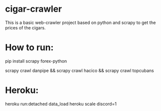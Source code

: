 # cigar-crawler
This is a basic web-crawler project based on python and scrapy to get the prices of the cigars.

# How to run:

pip install scrapy forex-python

scrapy crawl danpipe && scrapy crawl hacico && scrapy crawl topcubans

# Heroku:

heroku run:detached data_load
heroku scale discord=1